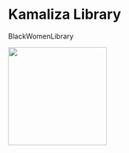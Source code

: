 # Kamaliza Library
BlackWomenLibrary

[<img src="https://media.giphy.com/media/ZalmCY801xzkVYIRIC/giphy.gif" width="200">](https://uwase-diane.github.io/Klibrary/)
